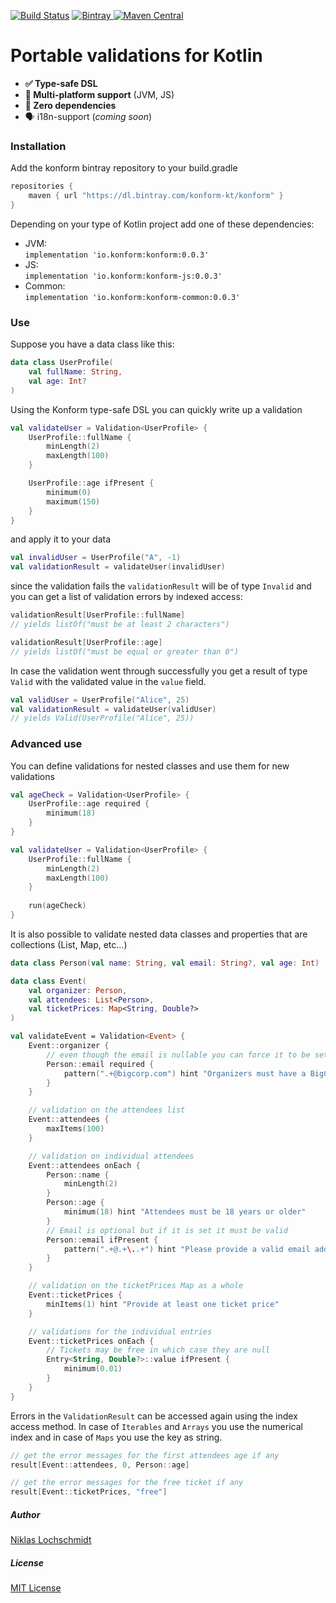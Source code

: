 [![Build Status](https://travis-ci.org/konform-kt/konform.svg?branch=master)](https://travis-ci.org/konform-kt/konform)
[![Bintray](https://api.bintray.com/packages/konform-kt/konform/konform/images/download.svg) ](https://bintray.com/konform-kt/konform/konform/_latestVersion)
[![Maven Central](https://maven-badges.herokuapp.com/maven-central/io.konform/konform/badge.svg)](https://maven-badges.herokuapp.com/maven-central/io.konform/konform)

# Portable validations for Kotlin

  - **✅ Type-safe DSL**
  - **🔗 Multi-platform support** (JVM, JS)
  - **🐥 Zero dependencies**
  - 🗣 i18n-support (*coming soon*)

### Installation

Add the konform bintray repository to your build.gradle

```groovy
repositories {
    maven { url "https://dl.bintray.com/konform-kt/konform" }
}
```

Depending on your type of Kotlin project add one of these dependencies:

- JVM:   
`implementation 'io.konform:konform:0.0.3'`
- JS:  
`implementation 'io.konform:konform-js:0.0.3'`
- Common:  
`implementation 'io.konform:konform-common:0.0.3'`

### Use

Suppose you have a data class like this:

```Kotlin
data class UserProfile(
    val fullName: String,
    val age: Int?
)
```

Using the Konform type-safe DSL you can quickly write up a validation

```Kotlin
val validateUser = Validation<UserProfile> {
    UserProfile::fullName {
        minLength(2)
        maxLength(100)
    }

    UserProfile::age ifPresent {
        minimum(0)
        maximum(150)
    }
}
```

and apply it to your data

```Kotlin
val invalidUser = UserProfile("A", -1)
val validationResult = validateUser(invalidUser)
```

since the validation fails the `validationResult` will be of type `Invalid` and you can get a list of validation errors by indexed access:

```Kotlin
validationResult[UserProfile::fullName]
// yields listOf("must be at least 2 characters")

validationResult[UserProfile::age]
// yields listOf("must be equal or greater than 0")
```

In case the validation went through successfully you get a result of type `Valid` with the validated value in the `value` field.

```Kotlin
val validUser = UserProfile("Alice", 25)
val validationResult = validateUser(validUser)
// yields Valid(UserProfile("Alice", 25))
```

### Advanced use

You can define validations for nested classes and use them for new validations

```Kotlin
val ageCheck = Validation<UserProfile> {
    UserProfile::age required {
        minimum(18)
    }
}

val validateUser = Validation<UserProfile> {
    UserProfile::fullName {
        minLength(2)
        maxLength(100)
    }
    
    run(ageCheck)
}
```

It is also possible to validate nested data classes and properties that are collections (List, Map, etc...)

```Kotlin
data class Person(val name: String, val email: String?, val age: Int)

data class Event(
    val organizer: Person,
    val attendees: List<Person>,
    val ticketPrices: Map<String, Double?>
)

val validateEvent = Validation<Event> {
    Event::organizer {
        // even though the email is nullable you can force it to be set in the validation
        Person::email required {
            pattern(".+@bigcorp.com") hint "Organizers must have a BigCorp email address"
        }
    }

    // validation on the attendees list
    Event::attendees {
        maxItems(100)
    }

    // validation on individual attendees
    Event::attendees onEach {
        Person::name {
            minLength(2)
        }
        Person::age {
            minimum(18) hint "Attendees must be 18 years or older"
        }
        // Email is optional but if it is set it must be valid
        Person::email ifPresent {
            pattern(".+@.+\..+") hint "Please provide a valid email address (optional)"
        }
    }

    // validation on the ticketPrices Map as a whole
    Event::ticketPrices {
        minItems(1) hint "Provide at least one ticket price"
    }

    // validations for the individual entries
    Event::ticketPrices onEach {
        // Tickets may be free in which case they are null
        Entry<String, Double?>::value ifPresent {
            minimum(0.01)
        }
    }
}
```

Errors in the `ValidationResult` can be accessed again using the index access method. In case of `Iterables` and `Arrays` you use the numerical index and in case of `Maps` you use the key as string.

```Kotlin
// get the error messages for the first attendees age if any
result[Event::attendees, 0, Person::age]

// get the error messages for the free ticket if any
result[Event::ticketPrices, "free"]
```

##### Author

[Niklas Lochschmidt](https://twitter.com/niklas_l)

##### License

[MIT License](https://github.com/konform-kt/konform/blob/master/LICENSE)
